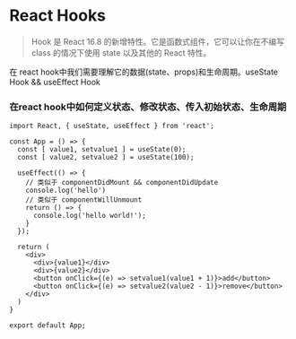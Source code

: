 # React Hooks

>Hook 是 React 16.8 的新增特性。它是函数式组件，它可以让你在不编写 class 的情况下使用 state 以及其他的 React 特性。

在 react hook中我们需要理解它的数据(state、props)和生命周期。useState Hook && useEffect Hook

### 在react hook中如何定义状态、修改状态、传入初始状态、生命周期

```
import React, { useState, useEffect } from 'react';

const App = () => {
  const [ value1, setvalue1 ] = useState(0);
  const [ value2, setvalue2 ] = useState(100);
  
  useEffect(() => { 
    // 类似于 componentDidMount && componentDidUpdate
    console.log('hello') 
    // 类似于 componentWillUnmount 
    return () => {
      console.log('hello world!');
    }
  });

  return (
    <div>
      <div>{value1}</div>
      <div>{value2}</div>
      <button onClick={(e) => setvalue1(value1 + 1)}>add</button>
      <button onClick={(e) => setvalue2(value2 - 1)}>remove</button>
    </div>
  )
}

export default App;
```